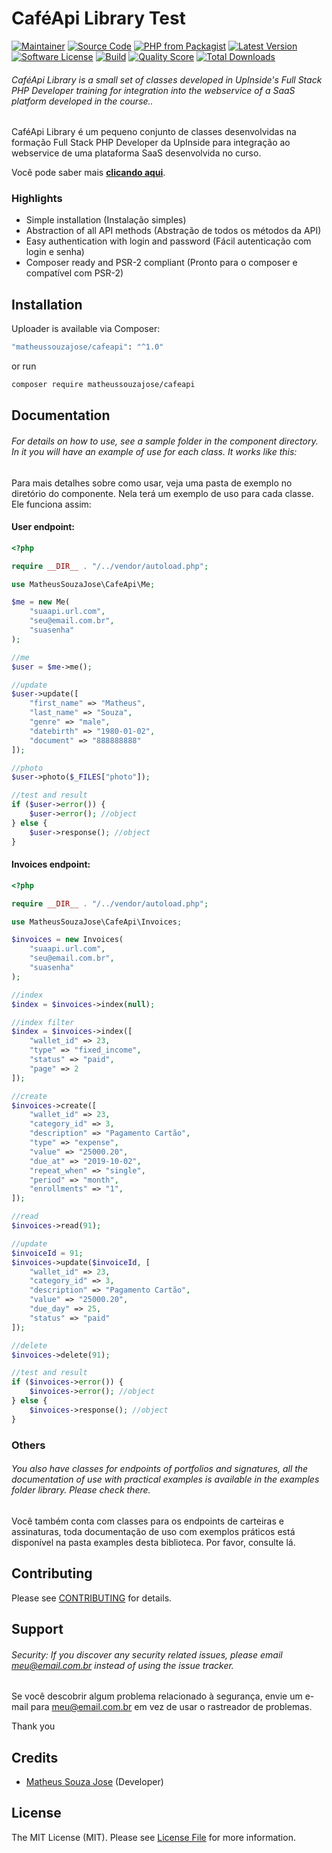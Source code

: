 # CaféApi Library Test

[![Maintainer](http://img.shields.io/badge/maintainer-@matheus_souzajose-blue.svg?style=flat-square)](https://www.instagram.com/matheus_souzajose)
[![Source Code](http://img.shields.io/badge/source-matheussouzajose/cafeapi-blue.svg?style=flat-square)](https://github.com/matheussouzajose/cafeapi)
[![PHP from Packagist](https://img.shields.io/packagist/php-v/matheussouzajose/cafeapi.svg?style=flat-square)](https://packagist.org/packages/matheussouzajose/cafeapi)
[![Latest Version](https://img.shields.io/github/release/matheussouzajose/cafeapi.svg?style=flat-square)](https://github.com/matheussouzajose/cafeapi/releases)
[![Software License](https://img.shields.io/badge/license-MIT-brightgreen.svg?style=flat-square)](LICENSE)
[![Build](https://img.shields.io/scrutinizer/build/g/matheussouzajose/cafeapi.svg?style=flat-square)](https://scrutinizer-ci.com/g/matheussouzajose/cafeapi)
[![Quality Score](https://img.shields.io/scrutinizer/g/matheussouzajose/cafeapi.svg?style=flat-square)](https://scrutinizer-ci.com/g/matheussouzajose/cafeapi)
[![Total Downloads](https://img.shields.io/packagist/dt/matheussouzajose/cafeapi.svg?style=flat-square)](https://packagist.org/packages/cmatheussouzajose/cafeapi)

###### CaféApi Library is a small set of classes developed in UpInside's Full Stack PHP Developer training for integration into the webservice of a SaaS platform developed in the course..

CaféApi Library é um pequeno conjunto de classes desenvolvidas na formação Full Stack PHP Developer da UpInside para integração ao webservice de uma plataforma SaaS desenvolvida no curso.

Você pode saber mais **[clicando aqui](https://www.upinside.com.br/fsphp)**.

### Highlights

- Simple installation (Instalação simples)
- Abstraction of all API methods (Abstração de todos os métodos da API)
- Easy authentication with login and password (Fácil autenticação com login e senha)
- Composer ready and PSR-2 compliant (Pronto para o composer e compatível com PSR-2)

## Installation

Uploader is available via Composer:

```bash
"matheussouzajose/cafeapi": "^1.0"
```

or run

```bash
composer require matheussouzajose/cafeapi
```

## Documentation

###### For details on how to use, see a sample folder in the component directory. In it you will have an example of use for each class. It works like this:

Para mais detalhes sobre como usar, veja uma pasta de exemplo no diretório do componente. Nela terá um exemplo de uso para cada classe. Ele funciona assim:

#### User endpoint:

```php
<?php

require __DIR__ . "/../vendor/autoload.php";

use MatheusSouzaJose\CafeApi\Me;

$me = new Me(
    "suaapi.url.com",
    "seu@email.com.br",
    "suasenha"
);

//me
$user = $me->me();

//update
$user->update([
    "first_name" => "Matheus",
    "last_name" => "Souza",
    "genre" => "male",
    "datebirth" => "1980-01-02",
    "document" => "888888888"
]);

//photo
$user->photo($_FILES["photo"]);

//test and result
if ($user->error()) {
    $user->error(); //object
} else {
    $user->response(); //object
}
```

#### Invoices endpoint:

```php
<?php

require __DIR__ . "/../vendor/autoload.php";

use MatheusSouzaJose\CafeApi\Invoices;

$invoices = new Invoices(
    "suaapi.url.com",
    "seu@email.com.br",
    "suasenha"
);

//index
$index = $invoices->index(null);

//index filter
$index = $invoices->index([
    "wallet_id" => 23,
    "type" => "fixed_income",
    "status" => "paid",
    "page" => 2
]);

//create
$invoices->create([
    "wallet_id" => 23,
    "category_id" => 3,
    "description" => "Pagamento Cartão",
    "type" => "expense",
    "value" => "25000.20",
    "due_at" => "2019-10-02",
    "repeat_when" => "single",
    "period" => "month",
    "enrollments" => "1",
]);

//read
$invoices->read(91);

//update
$invoiceId = 91;
$invoices->update($invoiceId, [
    "wallet_id" => 23,
    "category_id" => 3,
    "description" => "Pagamento Cartão",
    "value" => "25000.20",
    "due_day" => 25,
    "status" => "paid"
]);

//delete
$invoices->delete(91);

//test and result
if ($invoices->error()) {
    $invoices->error(); //object
} else {
    $invoices->response(); //object
}
```

### Others

###### You also have classes for endpoints of portfolios and signatures, all the documentation of use with practical examples is available in the examples folder library. Please check there.

Você também conta com classes para os endpoints de carteiras e assinaturas, toda documentação de uso com exemplos práticos está disponível na pasta examples desta biblioteca. Por favor, consulte lá.

## Contributing

Please see [CONTRIBUTING](https://github.com/matheussouzajose/cafeapi/CONTRIBUTING.md) for details.

## Support

###### Security: If you discover any security related issues, please email meu@email.com.br instead of using the issue tracker.

Se você descobrir algum problema relacionado à segurança, envie um e-mail para meu@email.com.br em vez de usar o rastreador de problemas.

Thank you

## Credits

- [Matheus Souza Jose](https://github.com/matheussouzajose) (Developer)

## License

The MIT License (MIT). Please see [License File](https://github.com/matheussouzajose/cafeapi/LICENSE) for more information.